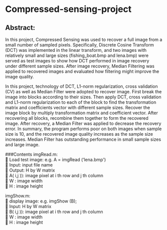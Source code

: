 # Compressed-sensing-project

Abstract: </br>
---
In this project, Compressed Sensing was used to recover a full image from a small number of sampled pixels. Specifically, Discrete Cosine Transform (DCT) was implemented in the linear transform, and two images with relatively small and large sizes (fishing_boat.bmp and lena.bmp) were served as test images to show how DCT performed in image recovery under different sample sizes. After image recovery, Median Filtering was applied to recovered images and evaluated how filtering might improve the image quality. 

In this project, technology of DCT, L1-norm regularization, cross validation (CV) as well as Median Filter were adopted to recover image. First break the image into blocks according to their sizes. Then apply DCT, cross validation and L1-norm regularization to each of the block to find the transformation matrix and coefficients vector with different sample sizes. Recover the image block by multiply transformation matrix and coefficient vector. After recovering all blocks, recombine them together to form the recovered image. After recovery, a Median Filter was applied to decrease the recovery error. In summary, the program performs poor on both images when sample size is 10, and the recovered image quality increases as the sample size increases. Median Filter has outstanding performance in small sample sizes and large image. 

###Contents
imgRead.m:</br>

Load test image: e.g. A = imgRead (‘lena.bmp')</br>

Input: input file name</br>

Output: H by W matrix</br>

A( i,j )): image pixel at i th row and j th column</br>

W : image width</br>

H : image height</br>

imgShow.m:</br>

display image: e.g. imgShow (B);</br>

Input: H by W matrix</br>

B( i,j )): image pixel at i th row and j th column</br>

W : image width</br>

H : image height</br>
